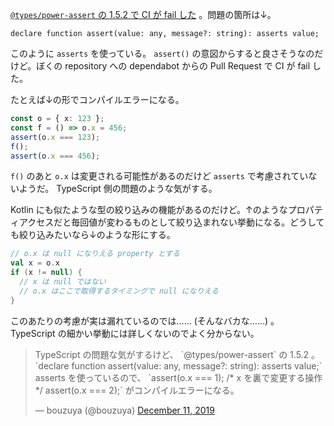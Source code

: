 [`@types/power-assert` の 1.5.2 で CI が fail した](https://github.com/bouzuya/cookie-storage/pull/84) 。問題の箇所は↓。

`declare function assert(value: any, message?: string): asserts value;`

このように `asserts` を使っている。 `assert()` の意図からすると良さそうなのだけど。ぼくの repository への dependabot からの Pull Request で CI が fail した。

たとえば↓の形でコンパイルエラーになる。

```typescript
const o = { x: 123 };
const f = () => o.x = 456;
assert(o.x === 123);
f();
assert(o.x === 456);
```

`f()` のあと `o.x` は変更される可能性があるのだけど `asserts` で考慮されていないようだ。 TypeScript 側の問題のような気がする。

Kotlin にも似たような型の絞り込みの機能があるのだけど。↑のようなプロパティアクセスだと毎回値が変わるものとして絞り込まれない挙動になる。どうしても絞り込みたいなら↓のような形にする。

```kotlin
// o.x は null になりえる property とする
val x = o.x
if (x != null) {
  // x は null ではない
  // o.x はここで取得するタイミングで null になりえる
}
```

このあたりの考慮が実は漏れているのでは…… (そんなバカな……) 。 TypeScript の細かい挙動には詳しくないのでよく分からない。

<blockquote class="twitter-tweet" data-partner="tweetdeck"><p lang="ja" dir="ltr">TypeScript の問題な気がするけど、 `@types/power-assert` の 1.5.2 。 `declare function assert(value: any, message?: string): asserts value;`  asserts を使っているので、 `assert(o.x === 1); /* x を裏で変更する操作 */  assert(o.x === 2);` がコンパイルエラーになる。</p>&mdash; bouzuya (@bouzuya) <a href="https://twitter.com/bouzuya/status/1204620768199372800?ref_src=twsrc%5Etfw">December 11, 2019</a></blockquote>
<script async src="https://platform.twitter.com/widgets.js" charset="utf-8"></script>
